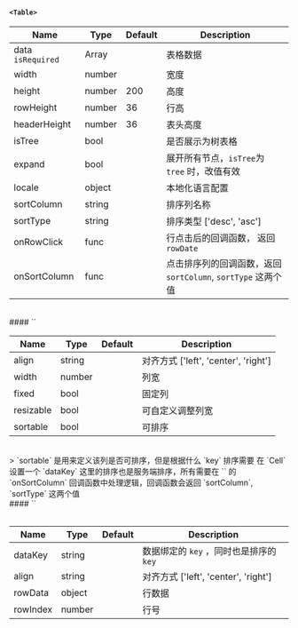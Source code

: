 

#### `<Table>`

Name | Type | Default | Description |
---- | ---- | ------- | ----------- |
data `isRequired` | Array |  |  表格数据
width | number | | 宽度
height | number | 200 | 高度
rowHeight | number | 36 | 行高
headerHeight | number | 36 | 表头高度
isTree | bool | | 是否展示为树表格
expand | bool | | 展开所有节点，`isTree`为 `tree` 时，改值有效
locale | object |  | 本地化语言配置
sortColumn | string |  | 排序列名称
sortType | string |  | 排序类型  ['desc', 'asc']
onRowClick | func  |  | 行点击后的回调函数， 返回 `rowDate`
onSortColumn | func  |  | 点击排序列的回调函数，返回 `sortColumn`, `sortType` 这两个值

<br>
####  `<Column>`

Name | Type | Default | Description |
---- | ---- | ------- | ----------- |
align | string |  |  对齐方式 ['left', 'center', 'right']
width | number | | 列宽
fixed | bool |  | 固定列
resizable | bool |  | 可自定义调整列宽
sortable | bool |  | 可排序
<br>
> `sortable` 是用来定义该列是否可排序，但是根据什么 `key` 排序需要 在 `Cell` 设置一个 `dataKey` 这里的排序也是服务端排序，所有需要在 `<Table>` 的 `onSortColumn` 回调函数中处理逻辑，回调函数会返回 `sortColumn`, `sortType` 这两个值

<br>
####  `<Cell>`

Name | Type | Default | Description |
---- | ---- | ------- | ----------- |
dataKey | string |  |  数据绑定的 `key` ，同时也是排序的 `key`
align | string |  |  对齐方式 ['left', 'center', 'right']
rowData | object |  | 行数据
rowIndex | number |  | 行号
